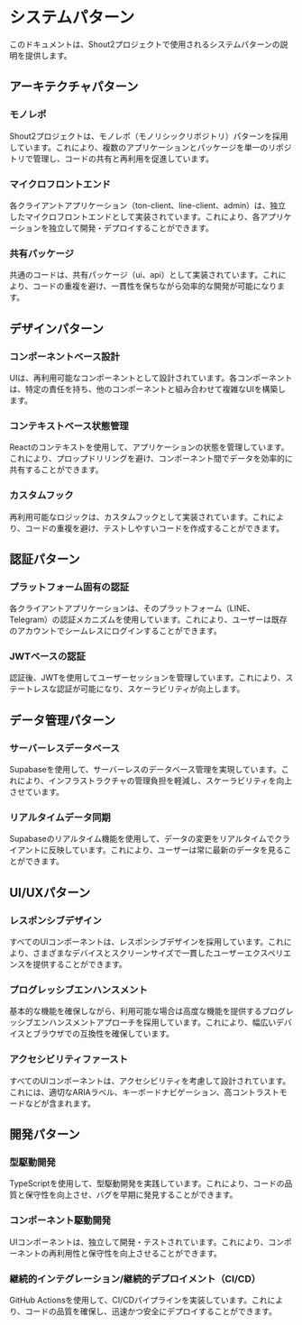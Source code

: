 # システムパターン

このドキュメントは、Shout2プロジェクトで使用されるシステムパターンの説明を提供します。

## アーキテクチャパターン

### モノレポ

Shout2プロジェクトは、モノレポ（モノリシックリポジトリ）パターンを採用しています。これにより、複数のアプリケーションとパッケージを単一のリポジトリで管理し、コードの共有と再利用を促進しています。

### マイクロフロントエンド

各クライアントアプリケーション（ton-client、line-client、admin）は、独立したマイクロフロントエンドとして実装されています。これにより、各アプリケーションを独立して開発・デプロイすることができます。

### 共有パッケージ

共通のコードは、共有パッケージ（ui、api）として実装されています。これにより、コードの重複を避け、一貫性を保ちながら効率的な開発が可能になります。

## デザインパターン

### コンポーネントベース設計

UIは、再利用可能なコンポーネントとして設計されています。各コンポーネントは、特定の責任を持ち、他のコンポーネントと組み合わせて複雑なUIを構築します。

### コンテキストベース状態管理

Reactのコンテキストを使用して、アプリケーションの状態を管理しています。これにより、プロップドリリングを避け、コンポーネント間でデータを効率的に共有することができます。

### カスタムフック

再利用可能なロジックは、カスタムフックとして実装されています。これにより、コードの重複を避け、テストしやすいコードを作成することができます。

## 認証パターン

### プラットフォーム固有の認証

各クライアントアプリケーションは、そのプラットフォーム（LINE、Telegram）の認証メカニズムを使用しています。これにより、ユーザーは既存のアカウントでシームレスにログインすることができます。

### JWTベースの認証

認証後、JWTを使用してユーザーセッションを管理しています。これにより、ステートレスな認証が可能になり、スケーラビリティが向上します。

## データ管理パターン

### サーバーレスデータベース

Supabaseを使用して、サーバーレスのデータベース管理を実現しています。これにより、インフラストラクチャの管理負担を軽減し、スケーラビリティを向上させています。

### リアルタイムデータ同期

Supabaseのリアルタイム機能を使用して、データの変更をリアルタイムでクライアントに反映しています。これにより、ユーザーは常に最新のデータを見ることができます。

## UI/UXパターン

### レスポンシブデザイン

すべてのUIコンポーネントは、レスポンシブデザインを採用しています。これにより、さまざまなデバイスとスクリーンサイズで一貫したユーザーエクスペリエンスを提供することができます。

### プログレッシブエンハンスメント

基本的な機能を確保しながら、利用可能な場合は高度な機能を提供するプログレッシブエンハンスメントアプローチを採用しています。これにより、幅広いデバイスとブラウザでの互換性を確保しています。

### アクセシビリティファースト

すべてのUIコンポーネントは、アクセシビリティを考慮して設計されています。これには、適切なARIAラベル、キーボードナビゲーション、高コントラストモードなどが含まれます。

## 開発パターン

### 型駆動開発

TypeScriptを使用して、型駆動開発を実践しています。これにより、コードの品質と保守性を向上させ、バグを早期に発見することができます。

### コンポーネント駆動開発

UIコンポーネントは、独立して開発・テストされています。これにより、コンポーネントの再利用性と保守性を向上させることができます。

### 継続的インテグレーション/継続的デプロイメント（CI/CD）

GitHub Actionsを使用して、CI/CDパイプラインを実装しています。これにより、コードの品質を確保し、迅速かつ安全にデプロイすることができます。
